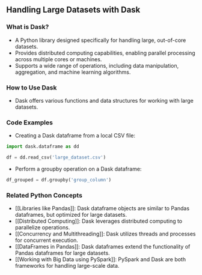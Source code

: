 ## Handling Large Datasets with Dask

### What is Dask?
- A Python library designed specifically for handling large, out-of-core datasets.
- Provides distributed computing capabilities, enabling parallel processing across multiple cores or machines.
- Supports a wide range of operations, including data manipulation, aggregation, and machine learning algorithms.

### How to Use Dask
- Dask offers various functions and data structures for working with large datasets.

### Code Examples
- Creating a Dask dataframe from a local CSV file:
```python
import dask.dataframe as dd

df = dd.read_csv('large_dataset.csv')
```

- Perform a groupby operation on a Dask dataframe:
```python
df_grouped = df.groupby('group_column')
```

### Related Python Concepts
- [[Libraries like Pandas]]: Dask dataframe objects are similar to Pandas dataframes, but optimized for large datasets.
- [[Distributed Computing]]: Dask leverages distributed computing to parallelize operations.
- [[Concurrency and Multithreading]]: Dask utilizes threads and processes for concurrent execution.
- [[DataFrames in Pandas]]: Dask dataframes extend the functionality of Pandas dataframes for large datasets.
- [[Working with Big Data using PySpark]]: PySpark and Dask are both frameworks for handling large-scale data.